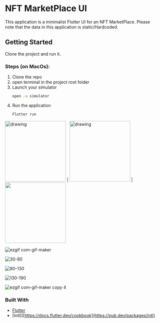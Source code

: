 # NFT MarketPlace UI 

This application is a minimalist Flutter UI for an NFT MarketPlace.
Please note that the data in this application is static/Hardcoded.

## Getting Started

Clone the project and run it. 

### Steps (on MacOs):
1. Clone the repo
2. open terminal in the project root folder
3. Launch your simulator 
   ```sh
   open -a simulator
   ```
4. Run the application
   ```sh
   Flutter run
   ```

<img src="https://user-images.githubusercontent.com/37340110/172060063-649f9b97-307f-4d46-9c6c-fc134334284e.png" alt="drawing" style="width:200px;"/>  |
<img src="https://user-images.githubusercontent.com/37340110/172060110-0210c2f0-3018-46de-ae40-8e57c1168990.png" alt="drawing" style="width:200px;"/>  |
<img src="https://user-images.githubusercontent.com/37340110/172060922-d6be4628-7d5f-4580-b190-22438d60e2c9.gif" width="200" />





![ezgif com-gif-maker](https://user-images.githubusercontent.com/37340110/172060922-d6be4628-7d5f-4580-b190-22438d60e2c9.gif)

![30-80](https://user-images.githubusercontent.com/37340110/172060954-b2eee925-1c44-4175-9ab3-c9b2ca435b53.gif)

![80-130](https://user-images.githubusercontent.com/37340110/172060980-a3731a09-aeaf-437f-a4df-c1caddb60e07.gif)

![130-190](https://user-images.githubusercontent.com/37340110/172061000-66f87a9d-23fc-4147-a664-0bac38a3ff9d.gif)

![ezgif com-gif-maker copy 4](https://user-images.githubusercontent.com/37340110/172061012-23c5cc64-514c-4095-8b1c-5266794f72ca.gif)


 
 ### Built With

 * [Flutter](https://docs.flutter.dev/get-started/codelab)
 * [Intl]([https://docs.flutter.dev/cookbook](https://pub.dev/packages/intl)



